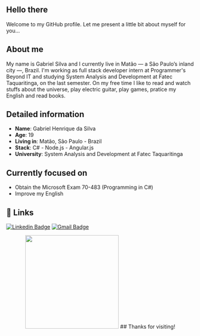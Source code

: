## Hello there

Welcome to my GitHub profile. Let me present a little bit about myself for you...

## About me

My name is Gabriel Silva and I currently live in Matão — a São Paulo’s inland city —, Brazil. I'm working as full stack developer intern at Programmer's Beyond IT and studying System Analysis and Development at Fatec Taquaritinga, on the last semester. On my free time I like to read and watch stuffs about the universe, play electric guitar, play games, pratice my English and read books.

## Detailed information

* **Name**: Gabriel Henrique da Silva
* **Age**: 19
* **Living in**: Matão, São Paulo - Brazil
* **Stack**: C# - Node.js - Angular.js
* **University**: System Analysis and Development at Fatec Taquaritinga

## Currently focused on

- Obtain the Microsoft Exam 70-483 (Programming in C#)
- Improve my English

## 🔗 Links
[![Linkedin Badge](https://img.shields.io/badge/-LinkedIn-blue?style=flat-square&logo=Linkedin&logoColor=white&link=https://www.linkedin.com/in/gabriel-silva-521793163/)](https://www.linkedin.com/in/gabriel-silva-521793163/)
[![Gmail Badge](https://img.shields.io/badge/-Gmail-c14438?style=flat-square&logo=Gmail&logoColor=white&link=mailto:gabrielsilva7731@gmail.com)](mailto:gabrielsilva7731@gmail.com)

<div align="center">
    <img width="250" src="https://media.giphy.com/media/26AHqZycSplGWWPAI/giphy.gif">
## Thanks for visiting!  
</div>
